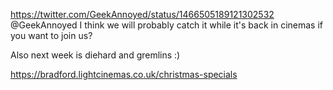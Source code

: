 https://twitter.com/GeekAnnoyed/status/1466505189121302532 @GeekAnnoyed I think we will probably catch it while it's back in cinemas if you want to join us?

Also next week is diehard and gremlins :)

https://bradford.lightcinemas.co.uk/christmas-specials